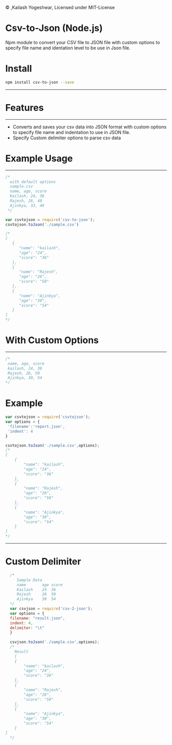 &copy; ,Kailash Yogeshwar, Licensed under MIT-License
# Csv-to-Json (Node.js)
  Npm module to convert your CSV file to JSON file with custom options to specify file   name and identation level to be use in Json file.
# Install
```bash
npm install csv-to-json --save
```
----------
# Features
----------
* Converts and saves your csv data into JSON format with custom options to specify file name and indentation to use in JSON file.
* Specify Custom delimiter options to parse csv data

# Example Usage
----------
```javascript
/*
  with default options
  sample.csv 
  name, age, score
  Kailash, 24, 36
  Rajesh, 26, 40
  Ajinkya, 33, 49
 */

var csvtojson = require('csv-to-json');
csvtojson.toJson('./sample.csv')

/*
[
   {
      "name": "kailash",
      "age": "24",
      "score": "36"
   },
   {
      "name": "Rajesh",
      "age": "26",
      "score": "50"
   },
   {
      "name": "Ajinkya",
      "age": "30",
      "score": "54"
   }
]
*/
```

# With Custom Options
--------------------
```javascript
/*
 name, age, score
 kailash, 24, 36
 Rajesh, 26, 50
 Ajinkya, 30, 54
*/
```
# Example
``` javascript
var csvtojson = require('csvtojson');
var options = {
 'filename':'report.json',
 'indent': 4
}

csvtojson.toJson('./sample.csv',options);
/*
[
    {
        "name": "kailash",
        "age": "24",
        "score": "36"
    },
    {
        "name": "Rajesh",
        "age": "26",
        "score": "50"
    },
    {
        "name": "Ajinkya",
        "age": "30",
        "score": "54"
    }
]
*/
```
----------
# Custom Delimiter
```javascript
  /*
     Sample Data
     name       age score
     Kailash    24  36
     Rajesh     26  50
     Ajinkya    30  54
  */
  var csvjson = require('csv-2-json');
  var options = {
  filename: "result.json",
  indent: 4,
  delimiter: "\t"
  }
  
  csvjson.toJson('./sample.csv',options);
  /*
    Result
    [
    {
        "name": "kailash",
        "age": "24",
        "score": "36"
    },
    {
        "name": "Rajesh",
        "age": "26",
        "score": "50"
    },
    {
        "name": "Ajinkya",
        "age": "30",
        "score": "54"
    }
]
  */